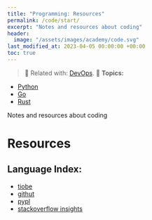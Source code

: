```yaml
---
title: "Programming: Resources"
permalink: /code/start/
excerpt: "Notes and resources about coding"
header:
  image: "/assets/images/academy/code.svg"
last_modified_at: 2023-04-05 00:00:00 +00:00
toc: true
---
```


> :book: Related with: [DevOps](/devops/).
> :blue_book: **Topics:**
* [Python](/python/)
* [Go](/go/)
* [Rust](/rust/)

Notes and resources about coding

# Resources

## Language Index:
* [tiobe](https://www.tiobe.com/tiobe-index/)
* [githut](http://githut.info/)
* [pypl](http://pypl.github.io/PYPL.html)
* [stackoverflow insights](https://insights.stackoverflow.com/survey)
